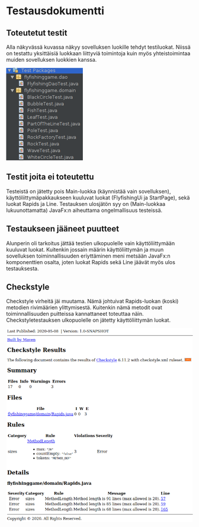 # Testausdokumentti

## Toteutetut testit

Alla näkyvässä kuvassa näkyy sovelluksen luokille tehdyt testiluokat. Niissä on testattu yksittäisiä luokkaan liittyviä toimintoja kuin myös yhteistoimintaa muiden sovelluksen luokkien kanssa.

![testiluokat](https://github.com/matiastamsi/ot-harjoitustyo/blob/master/dokumentaatio/kuvat/testiluokat.png)

## Testit joita ei toteutettu

Testeistä on jätetty pois Main-luokka (käynnistää vain sovelluksen), käyttöliittymäpakkaukseen kuuluvat luokat (FlyfishingUi ja StartPage), sekä luokat Rapids ja Line. Testauksen ulosjätön syy on (Main-luokkaa lukuunottamatta) JavaFx:n aiheuttama ongelmallisuus testeissä.

## Testaukseen jääneet puutteet

Alunperin oli tarkoitus jättää testien ulkopuolelle vain käyttöliittymään kuuluvat luokat. Kuitenkin jossain määrin käyttöliittymän ja muun sovelluksen toiminnallisuuden eriyttäminen meni metsään JavaFx:n komponenttien osalta, joten luokat Rapids sekä Line jäävät myös ulos testauksesta.

## Checkstyle

Checkstyle virheitä jäi muutama. Nämä johtuivat Rapids-luokan (koski) metodien rivimäärien ylittymisestä. Kuitenkin nämä metodit ovat toiminnallisuuden puitteissa kannattaneet toteuttaa näin. Checkstyletestauksen ulkopuolelle on jätetty käyttöliittymän luokat.

![checkstyle](https://github.com/matiastamsi/ot-harjoitustyo/blob/master/dokumentaatio/kuvat/checkstyle.png)
